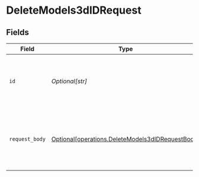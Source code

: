 # DeleteModels3dIDRequest


## Fields

| Field                                                                                                          | Type                                                                                                           | Required                                                                                                       | Description                                                                                                    |
| -------------------------------------------------------------------------------------------------------------- | -------------------------------------------------------------------------------------------------------------- | -------------------------------------------------------------------------------------------------------------- | -------------------------------------------------------------------------------------------------------------- |
| `id`                                                                                                           | *Optional[str]*                                                                                                | :heavy_check_mark:                                                                                             | _"id" is required (enter it either in parameters or request body)_                                             |
| `request_body`                                                                                                 | [Optional[operations.DeleteModels3dIDRequestBody]](undefined/models/operations/deletemodels3didrequestbody.md) | :heavy_minus_sign:                                                                                             | Query parameters can also be provided in the request body as a JSON object                                     |
